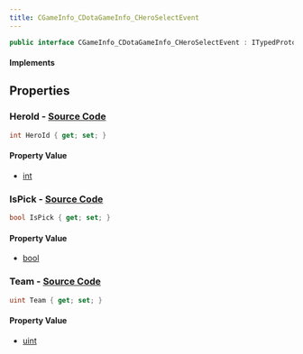 ```yaml
---
title: CGameInfo_CDotaGameInfo_CHeroSelectEvent
---
```


```csharp
public interface CGameInfo_CDotaGameInfo_CHeroSelectEvent : ITypedProtobuf<CGameInfo_CDotaGameInfo_CHeroSelectEvent>, INativeHandle
```

#### Implements

## Properties

### **HeroId** - [Source Code](https://github.com/swiftly-solution/swiftlys2/blob/main/managed/src/SwiftlyS2.Generated/Protobufs/Interfaces/CGameInfo_CDotaGameInfo_CHeroSelectEvent.cs#L19)

```csharp
int HeroId { get; set; }
```

#### Property Value

- [int](https://learn.microsoft.com/dotnet/api/system.int32)

### **IsPick** - [Source Code](https://github.com/swiftly-solution/swiftlys2/blob/main/managed/src/SwiftlyS2.Generated/Protobufs/Interfaces/CGameInfo_CDotaGameInfo_CHeroSelectEvent.cs#L13)

```csharp
bool IsPick { get; set; }
```

#### Property Value

- [bool](https://learn.microsoft.com/dotnet/api/system.boolean)

### **Team** - [Source Code](https://github.com/swiftly-solution/swiftlys2/blob/main/managed/src/SwiftlyS2.Generated/Protobufs/Interfaces/CGameInfo_CDotaGameInfo_CHeroSelectEvent.cs#L16)

```csharp
uint Team { get; set; }
```

#### Property Value

- [uint](https://learn.microsoft.com/dotnet/api/system.uint32)

